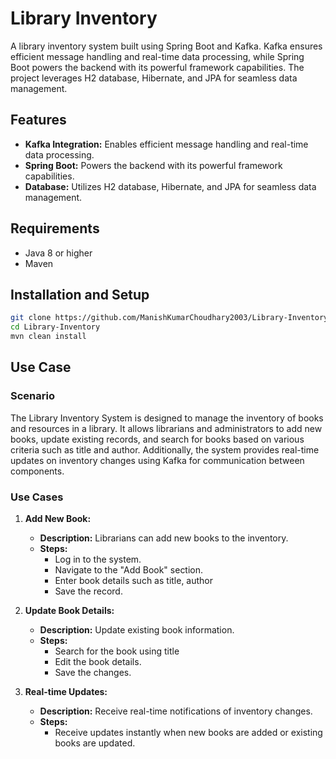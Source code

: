 # Library Inventory 

A library inventory system built using Spring Boot and Kafka. Kafka ensures efficient message handling and real-time data processing, 
while Spring Boot powers the backend with its powerful framework capabilities. The project leverages H2 database, Hibernate, and JPA for seamless data management.

## Features

- **Kafka Integration:** Enables efficient message handling and real-time data processing.
- **Spring Boot:** Powers the backend with its powerful framework capabilities.
- **Database:** Utilizes H2 database, Hibernate, and JPA for seamless data management.

## Requirements

- Java 8 or higher
- Maven

## Installation and Setup

   ```bash
   git clone https://github.com/ManishKumarChoudhary2003/Library-Inventory.git
   cd Library-Inventory
   mvn clean install
   ```

## Use Case

### Scenario

The Library Inventory System is designed to manage the inventory of books and resources in a library. It allows librarians and administrators to add new books, update existing records,
and search for books based on various criteria such as title and author. Additionally, the system provides real-time updates on inventory changes using Kafka for 
communication between components.

### Use Cases

1. **Add New Book:**
   - **Description:** Librarians can add new books to the inventory.
   - **Steps:**
     - Log in to the system.
     - Navigate to the "Add Book" section.
     - Enter book details such as title, author
     - Save the record.

2. **Update Book Details:**
   - **Description:** Update existing book information.
   - **Steps:**
     - Search for the book using title
     - Edit the book details.
     - Save the changes.

3. **Real-time Updates:**
   - **Description:** Receive real-time notifications of inventory changes.
   - **Steps:**
     - Receive updates instantly when new books are added or existing books are updated.


